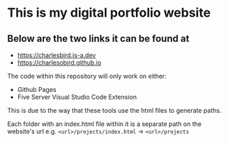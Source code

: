 # This is my digital portfolio website

## Below are the two links it can be found at

- <https://charlesbird.is-a.dev>
- <https://charlesobird.github.io>

The code within this repository will only work on either:

- Github Pages
- Five Server Visual Studio Code Extension

This is due to the way that these tools use the html files to generate paths.

Each folder with an index.html file within it is a separate path on the website's url e.g. `<url>/projects/index.html` -> `<url>/projects`
